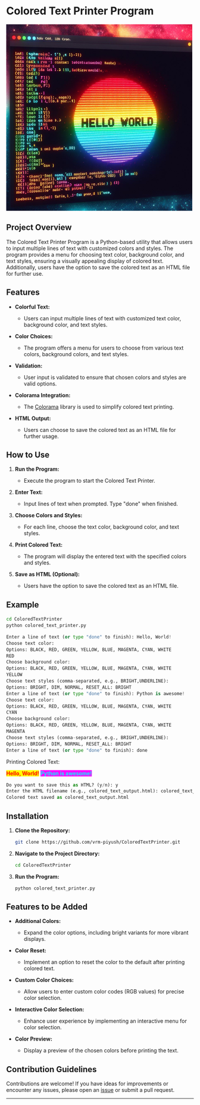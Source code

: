 # Colored Text Printer Program

![colored text](image.png)

## Project Overview

The Colored Text Printer Program is a Python-based utility that allows users to input multiple lines of text with customized colors and styles. The program provides a menu for choosing text color, background color, and text styles, ensuring a visually appealing display of colored text. Additionally, users have the option to save the colored text as an HTML file for further use.

## Features

- **Colorful Text:**

  - Users can input multiple lines of text with customized text color, background color, and text styles.

- **Color Choices:**

  - The program offers a menu for users to choose from various text colors, background colors, and text styles.

- **Validation:**

  - User input is validated to ensure that chosen colors and styles are valid options.

- **Colorama Integration:**

  - The [Colorama](https://pypi.org/project/colorama/) library is used to simplify colored text printing.

- **HTML Output:**
  - Users can choose to save the colored text as an HTML file for further usage.

## How to Use

1. **Run the Program:**

   - Execute the program to start the Colored Text Printer.

2. **Enter Text:**

   - Input lines of text when prompted. Type "done" when finished.

3. **Choose Colors and Styles:**

   - For each line, choose the text color, background color, and text styles.

4. **Print Colored Text:**

   - The program will display the entered text with the specified colors and styles.

5. **Save as HTML (Optional):**
   - Users have the option to save the colored text as an HTML file.

## Example

```bash
cd ColoredTextPrinter
python colored_text_printer.py
```

```python
Enter a line of text (or type "done" to finish): Hello, World!
Choose text color:
Options: BLACK, RED, GREEN, YELLOW, BLUE, MAGENTA, CYAN, WHITE
RED
Choose background color:
Options: BLACK, RED, GREEN, YELLOW, BLUE, MAGENTA, CYAN, WHITE
YELLOW
Choose text styles (comma-separated, e.g., BRIGHT,UNDERLINE):
Options: BRIGHT, DIM, NORMAL, RESET_ALL: BRIGHT
Enter a line of text (or type "done" to finish): Python is awesome!
Choose text color:
Options: BLACK, RED, GREEN, YELLOW, BLUE, MAGENTA, CYAN, WHITE
CYAN
Choose background color:
Options: BLACK, RED, GREEN, YELLOW, BLUE, MAGENTA, CYAN, WHITE
MAGENTA
Choose text styles (comma-separated, e.g., BRIGHT,UNDERLINE):
Options: BRIGHT, DIM, NORMAL, RESET_ALL: BRIGHT
Enter a line of text (or type "done" to finish): done
```
Printing Colored Text:

<span style="color: red; background-color: yellow; font-weight: bold;">Hello, World!</span>
<span style="color: cyan; background-color: magenta; font-weight: bold;">Python is awesome!</span>
```python
Do you want to save this as HTML? (y/n): y
Enter the HTML filename (e.g., colored_text_output.html): colored_text_output.html
Colored text saved as colored_text_output.html
```

## Installation

1. **Clone the Repository:**

   ```bash
   git clone https://github.com/vrm-piyush/ColoredTextPrinter.git
   ```

2. **Navigate to the Project Directory:**

   ```bash
   cd ColoredTextPrinter
   ```

3. **Run the Program:**

   ```bash
   python colored_text_printer.py
   ```

## Features to be Added

- **Additional Colors:**

  - Expand the color options, including bright variants for more vibrant displays.

- **Color Reset:**

  - Implement an option to reset the color to the default after printing colored text.

- **Custom Color Choices:**

  - Allow users to enter custom color codes (RGB values) for precise color selection.

- **Interactive Color Selection:**

  - Enhance user experience by implementing an interactive menu for color selection.

- **Color Preview:**

  - Display a preview of the chosen colors before printing the text.

## Contribution Guidelines

Contributions are welcome! If you have ideas for improvements or encounter any issues, please open an [issue](https://github.com/vrm-piyush/ColoredTextPrinter/issues) or submit a pull request.

---
